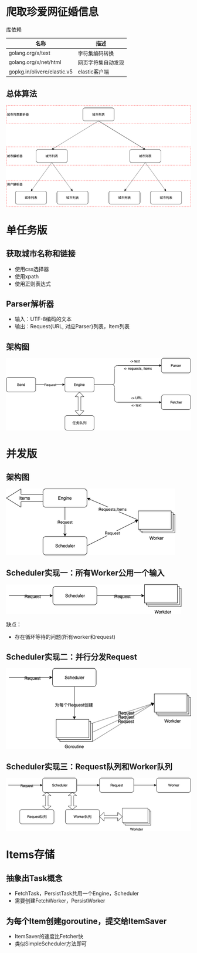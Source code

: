---
---

# 爬取珍爱网征婚信息

库依赖

名称 | 描述
-|-
golang.org/x/text | 字符集编码转换
golang.org/x/net/html | 网页字符集自动发现
gopkg.in/olivere/elastic.v5 | elastic客户端

## 总体算法
![整体算法](./doc/Overall-Algorithm.png)

# 单任务版

## 获取城市名称和链接
- 使用css选择器
- 使用xpath
- 使用正则表达式

## Parser解析器
- 输入：UTF-8编码的文本
- 输出：Request{URL, 对应Parser}列表，Item列表

## 架构图
![单任务版架构图](./doc/Architecture-Diagram-Single.png)

# 并发版
## 架构图
![并发版架构图](./doc/Architecture-Diagram-Concurrent.png)

## Scheduler实现一：所有Worker公用一个输入
![Scheduler](./doc/Scheduler1.png)

缺点：
- 存在循环等待的问题(所有worker和request)

## Scheduler实现二：并行分发Request
![Scheduler](./doc/Scheduler2.png)

## Scheduler实现三：Request队列和Worker队列
![Scheduler](./doc/Scheduler3.png)

# Items存储
## 抽象出Task概念
- FetchTask，PersistTask共用一个Engine，Scheduler
- 需要创建FetchWorker，PersistWorker
  
## 为每个Item创建goroutine，提交给ItemSaver
- ItemSaver的速度比Fetcher快
- 类似SimpleScheduler方法即可